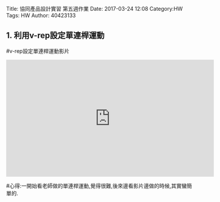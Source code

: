 Title: 協同產品設計實習 第五週作業
Date: 2017-03-24 12:08
Category:HW
Tags: HW
Author: 40423133


<!-- PELICAN_END_SUMMARY -->
## 1. 利用v-rep設定單連桿運動


#v-rep設定單連桿運動影片

 <iframe width="560" height="315" src="https://www.youtube.com/embed/QOqDAgrVeKk" frameborder="0" allowfullscreen></iframe>
   
#心得:一開始看老師做的單連桿運動,覺得很難,後來邊看影片邊做的時候,其實蠻簡單的.